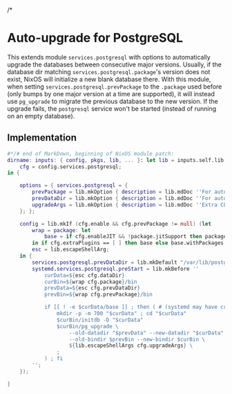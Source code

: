/*

# Auto-upgrade for PostgreSQL

This extends module `services.postgresql` with options to automatically upgrade the databases between consecutive major versions.
Usually, if the database dir matching `services.postgresql.package`'s version does not exist, NixOS will initialize a new blank database there.
With this module, when setting `services.postgresql.prevPackage` to the `.package` used before (only bumps by one major version at a time are supported), it will instead use `pg_upgrade` to migrate the previous database to the new version.
If the upgrade fails, the `postgresql` service won't be started (instead of running on an empty database).


## Implementation

```nix
#*/# end of MarkDown, beginning of NixOS module patch:
dirname: inputs: { config, pkgs, lib, ... }: let lib = inputs.self.lib.__internal__; in let
    cfg = config.services.postgresql;
in {

    options = { services.postgresql = {
        prevPackage = lib.mkOption { description = lib.mdDoc ''For automatic major version upgrades/migrations, the PostgreSQL package used before the current `.package`.''; type = lib.types.nullOr lib.types.package; default = null; example = lib.literalExpression "pkgs.postgresql_15"; };
        prevDataDir = lib.mkOption { description = lib.mdDoc ''For automatic major version upgrades/migrations, the previous `.dataDir` (if that was set explicitly).''; type = lib.types.path; };
        upgradeArgs = lib.mkOption { description = lib.mdDoc ''Extra CLI arguments provided to `pg_upgrade` during automatic major version upgrades.''; type = lib.types.listOf lib.types.str; default = [ ]; };
    }; };

    config = lib.mkIf (cfg.enable && cfg.prevPackage != null) (let
        wrap = package: let
            base = if cfg.enableJIT && !package.jitSupport then package.withJIT else package;
        in if cfg.extraPlugins == [ ] then base else base.withPackages (_: cfg.extraPlugins);
        esc = lib.escapeShellArg;
    in {
        services.postgresql.prevDataDir = lib.mkDefault "/var/lib/postgresql/${cfg.prevPackage.psqlSchema}";
        systemd.services.postgresql.preStart = lib.mkBefore ''
            curData=${esc cfg.dataDir}
            curBin=${wrap cfg.package}/bin
            prevData=${esc cfg.prevDataDir}
            prevBin=${wrap cfg.prevPackage}/bin

            if [[ ! -e $curData/base ]] ; then ( # (systemd may have created $curData itself)
                mkdir -p -m 700 "$curData" ; cd "$curData"
                $curBin/initdb -D "$curData"
                $curBin/pg_upgrade \
                    --old-datadir "$prevData" --new-datadir "$curData" \
                    --old-bindir $prevBin --new-bindir $curBin \
                    ${lib.escapeShellArgs cfg.upgradeArgs} \
                ;
            ) ; fi
        '';
    });

}
